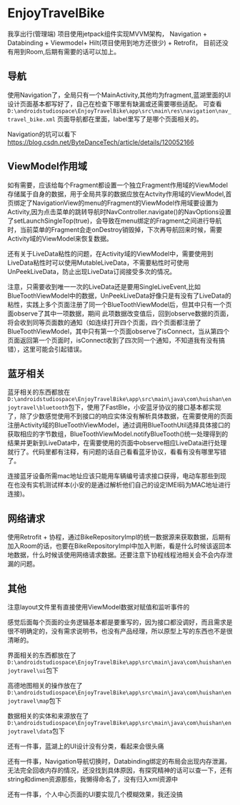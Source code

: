 # EnjoyTravelBike

我享出行(管理端)
项目使用jetpack组件实现MVVM架构，
Navigation + Databinding + Viewmodel+ Hilt(项目使用到地方还很少) + Retrofit，
目前还没有用到Room,后期有需要的话可以加上。

## 导航
使用Navigation了，全局只有一个MainActivity,其他均为fragment,蓝湖里面的UI设计页面基本都写好了，自己在检查下哪里有缺漏或还需要哪些适配。
可查看`D:\androidstudiospace\EnjoyTravelBike\app\src\main\res\navigation\nav_travel_bike.xml`
页面导航都在里面，label里写了是哪个页面相关的。

Navigation的坑可以看下
https://blog.csdn.net/ByteDanceTech/article/details/120052166


## ViewModel作用域

如有需要，应该给每个Fragment都设置一个独立Fragment作用域的ViewModel存储属于自身的数据，用于全局共享的数据应放在Actvity作用域的ViewModel,首页绑定了NavigationView的menu的Fragment的ViewModel作用域要设置为Activity,因为点击菜单的跳转导航时NavController.navigate()的NavOptions设置了setLaunchSingleTop(true)，会导致在menu绑定的Fragment之间进行导航时，当前菜单的Fragment会走onDestroy销毁掉，下次再导航回来时候，需要Activity域的ViewModel来恢复数据。

还有关于LiveData粘性的问题，在Activity域的ViewModel中，需要使用到LiveData粘性时可以使用MutableLiveData，不需要粘性时可使用UnPeekLiveData，防止出现LiveData订阅接受多次的情况。

注意，只需要收到唯一一次的LiveData还是要用SingleLiveEvent,比如BlueToothViewModel中的数据，UnPeekLiveData好像只是有没有了LiveData的粘性，实践上多个页面注册了同一个BlueToothViewModel后，但其中只有一个页面observe了其中一项数据，期间
此项数据改变值后，回到observe数据的页面，将会收到同等页面数的通知（如连续打开四个页面，四个页面都注册了BlueToothViewModel，其中只有第一个页面observe了isConnect，当从第四个页面返回第一个页面时，isConnect收到了四次同一个通知，不知道我有没有搞错），这里可能会引起错误。

## 蓝牙相关

蓝牙相关的东西都放在`D:\androidstudiospace\EnjoyTravelBike\app\src\main\java\com\huishan\enjoytravel\bluetooth`包下，使用了FastBle，小安蓝牙协议的接口基本都实现了，除了少数感觉使用不到接口的响应实体没有解析具体数据，在需要使用的页面注册Activity域的BlueToothViewModel，通过调用BlueToothUtil选择具体接口的获取相应的字节数组，BlueToothViewModel.notifyBlueTooth()统一处理得到的结果并更新到LiveData中，在需要使用的页面中observe相应LiveData进行处理就行了。代码里都有注释，有问题的话自己看看蓝牙协议，看看有没有哪里写错了。

连接蓝牙设备所需mac地址应该只能用车辆编号请求接口获得，电动车那些到现在也没有实机测试样本(小安的是通过解析他们自己的设定IMEI码为MAC地址进行连接)。

## 网络请求

使用Retrofit + 协程，通过BikeRepositoryImpl的统一数据源来获取数据，后期有加入Room的话，也要在BikeRepositoryImpl中加入判断，看是什么时候该返回本地数据，什么时候该使用网络请求数据。还要注意下协程线程池相关会不会内存泄漏的问题。

## 其他
注意layout文件里有直接使用ViewModel数据对赋值和监听事件的

感觉后面每个页面的业务逻辑基本都是要重写的，因为接口都没调好，而且需求是很不明确定的，没有需求说明书，也没有产品经理，所以原型上写的东西也不是很清晰的。

界面相关的东西都放在了`D:\androidstudiospace\EnjoyTravelBike\app\src\main\java\com\huishan\enjoytravel\ui`包下

高德地图相关的操作放在了`D:\androidstudiospace\EnjoyTravelBike\app\src\main\java\com\huishan\enjoytravel\map`包下

数据相关的实体和来源放在了`D:\androidstudiospace\EnjoyTravelBike\app\src\main\java\com\huishan\enjoytravel\data`包下

还有一件事，蓝湖上的UI设计没有分类，看起来会很头痛

还有一件事，Navigation导航切换时，Databinding绑定的布局会出现内存泄漏，无法完全回收内存的情况，还没找到具体原因，有探究精神的话可以查一下，还有string和dimen资源那些，我懒得命名了，没有归入xml资源中

还有一件事，个人中心页面的UI要实现几个模糊效果，我还没搞
